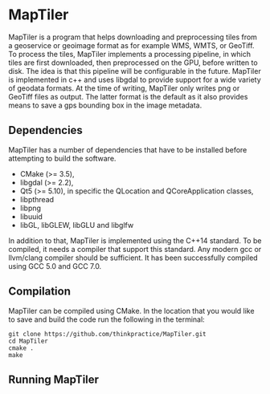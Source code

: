 MapTiler
========

MapTiler is a program that helps downloading and preprocessing tiles from a geoservice or geoimage format as for example WMS, WMTS, or GeoTiff. To process the tiles, MapTiler implements a processing pipeline, in which tiles are first downloaded, then preprocessed on the GPU, before written to disk. The idea is that this pipeline will be configurable in the future. MapTiler is implemented in c++ and uses libgdal to provide support for a wide variety of geodata formats. At the time of writing, MapTiler only writes png or GeoTiff files as output. The latter format is the default as it also provides means to save a gps bounding box in the image metadata.


## Dependencies

MapTiler has a number of dependencies that have to be installed before attempting to build the software.
* CMake (>= 3.5),
* libgdal (>= 2.2),
* Qt5 (>= 5.10), in specific the QLocation and QCoreApplication classes,
* libpthread
* libpng
* libuuid
* libGL, libGLEW, libGLU and libglfw

In addition to that, MapTiler is implemented using the C++14 standard. To be compiled, it needs a compiler that support this standard. Any modern gcc or llvm/clang compiler should be sufficient. It has been successfully compiled using GCC 5.0 and GCC 7.0.

## Compilation

MapTiler can be compiled using CMake. In the location that you would like to save and build the code run the following in the terminal:

~~~~
git clone https://github.com/thinkpractice/MapTiler.git
cd MapTiler
cmake .
make
~~~~

## Running MapTiler


